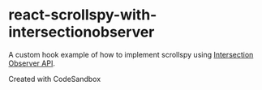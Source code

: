 # react-scrollspy-with-intersectionobserver

A custom hook example of how to implement scrollspy using [Intersection Observer API](https://developer.mozilla.org/en-US/docs/Web/API/Intersection_Observer_API).

Created with CodeSandbox
